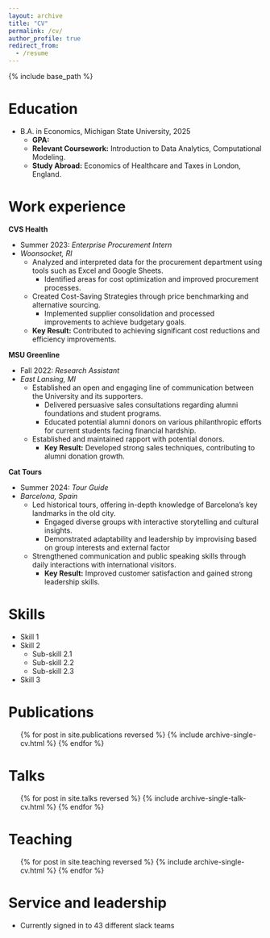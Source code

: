 ```yaml
---
layout: archive
title: "CV"
permalink: /cv/
author_profile: true
redirect_from:
  - /resume
---
```


{% include base_path %}

Education
======
<!-- * Ph.D in Version Control Theory, GitHub University, 2018 (expected) -->
* B.A. in Economics, Michigan State University, 2025
  * **GPA:**
  * **Relevant Coursework:** Introduction to Data Analytics, Computational Modeling.
  * **Study Abroad:** Economics of Healthcare and Taxes in London, England.


Work experience
======
**CVS Health**
* Summer 2023: *Enterprise Procurement Intern*
* *Woonsocket, RI*
  * Analyzed and interpreted data for the procurement department using tools such as Excel and Google Sheets.
    * Identified areas for cost optimization and improved procurement processes.
  * Created Cost-Saving Strategies through price benchmarking and alternative sourcing.
    * Implemented supplier consolidation and processed improvements to achieve budgetary goals.
  * **Key Result:** Contributed to achieving significant cost reductions and efficiency improvements.

**MSU Greenline**
* Fall 2022: *Research Assistant*
* *East Lansing, MI* 
  * Established an open and engaging line of communication between the University and its supporters.
    * Delivered persuasive sales consultations regarding alumni foundations and student programs.
    * Educated potential alumni donors on various philanthropic efforts for current students facing financial
   hardship.
  * Established and maintained rapport with potential donors.
    * **Key Result:**  Developed strong sales techniques, contributing to alumni donation growth.

**Cat Tours**
* Summer 2024: *Tour Guide*
* *Barcelona, Spain*
  * Led historical tours, offering in-depth knowledge of Barcelona’s key landmarks in the old city.
    * Engaged diverse groups with interactive storytelling and cultural insights.
    * Demonstrated adaptability and leadership by improvising based on group interests and external factor
  * Strengthened communication and public speaking skills through daily interactions with international visitors.
    * **Key Result:** Improved customer satisfaction and gained strong leadership skills.
  
Skills
======
* Skill 1
* Skill 2
  * Sub-skill 2.1
  * Sub-skill 2.2
  * Sub-skill 2.3
* Skill 3

Publications
======
  <ul>{% for post in site.publications reversed %}
    {% include archive-single-cv.html %}
  {% endfor %}</ul>
  
Talks
======
  <ul>{% for post in site.talks reversed %}
    {% include archive-single-talk-cv.html  %}
  {% endfor %}</ul>
  
Teaching
======
  <ul>{% for post in site.teaching reversed %}
    {% include archive-single-cv.html %}
  {% endfor %}</ul>
  
Service and leadership
======
* Currently signed in to 43 different slack teams
